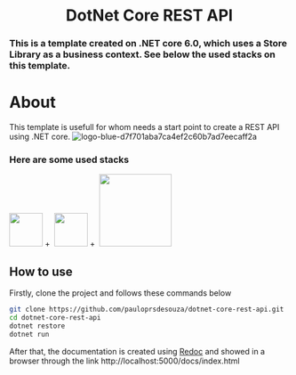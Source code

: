 <h1 align="center">
DotNet Core REST API
</h1>

### This is a template created on .NET core 6.0, which uses a Store Library as a business context. See below the used stacks on this template.


# About

This template is usefull for whom needs a start point to create a REST API using .NET core. 
![logo-blue-d7f701aba7ca4ef2c60b7ad7eecaff2a]()

### Here are some used stacks
<div class="display:flex; flex-direction: row; vertical-align:middle;">
<img src="https://cdn.jsdelivr.net/gh/devicons/devicon/icons/dotnetcore/dotnetcore-original.svg" width="60"/>&nbsp;+&nbsp;
<img src="https://user-images.githubusercontent.com/5241700/144725685-da043fc4-eb19-4413-ac5c-4ab0a3fa2ee2.png" width="60"/>&nbsp;+&nbsp;
<img src="https://user-images.githubusercontent.com/5241700/144725811-bbccd2d4-24b8-4612-999a-39d494dee83c.png" width="130"/>
</div>



## How to use

Firstly, clone the project and follows these commands below

``` bash
git clone https://github.com/pauloprsdesouza/dotnet-core-rest-api.git
cd dotnet-core-rest-api
dotnet restore
dotnet run
```

After that, the documentation is created using [Redoc](https://redoc.ly/) and showed in a browser through the link http://localhost:5000/docs/index.html

